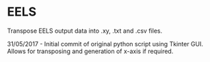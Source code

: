# EELS
Transpose EELS output data into .xy, .txt and .csv files.

31/05/2017 - Initial commit of original python script using Tkinter GUI. Allows for transposing and generation of x-axis if required.